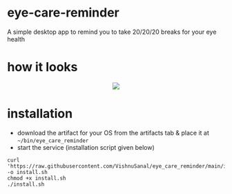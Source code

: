 # eye-care-reminder
A simple desktop app to remind you to take 20/20/20 breaks for your eye health

# how it looks

<div align=center>
  <img src="https://github.com/user-attachments/assets/a65d937f-1645-4034-b0ef-67d27ce51c10" />
</div>

# installation

- download the artifact for your OS from the artifacts tab & place it at `~/bin/eye_care_reminder`
- start the service (installation script given below)

```
curl 'https://raw.githubusercontent.com/VishnuSanal/eye_care_reminder/main/install.sh' -o install.sh
chmod +x install.sh
./install.sh
```

